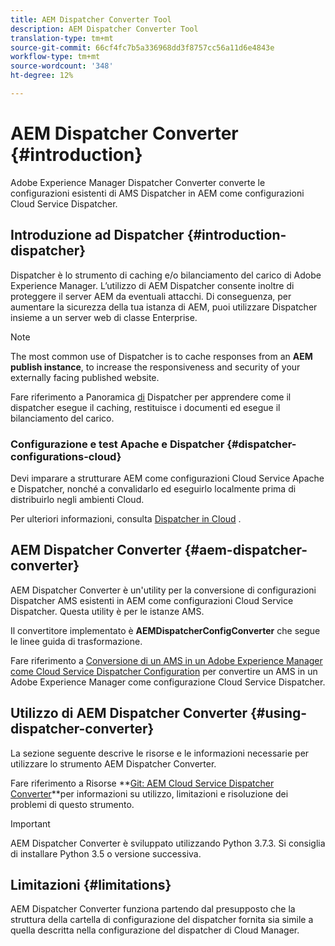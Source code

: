 ```yaml
---
title: AEM Dispatcher Converter Tool
description: AEM Dispatcher Converter Tool
translation-type: tm+mt
source-git-commit: 66cf4fc7b5a336968dd3f8757cc56a11d6e4843e
workflow-type: tm+mt
source-wordcount: '348'
ht-degree: 12%

---
```



# AEM Dispatcher Converter {#introduction}

 Adobe Experience Manager Dispatcher Converter converte le configurazioni esistenti di AMS Dispatcher in AEM come configurazioni Cloud Service Dispatcher.

## Introduzione ad Dispatcher {#introduction-dispatcher}

Dispatcher è lo strumento di caching e/o bilanciamento del carico di Adobe Experience Manager. L’utilizzo di AEM Dispatcher consente inoltre di proteggere il server AEM da eventuali attacchi. Di conseguenza, per aumentare la sicurezza della tua istanza di AEM, puoi utilizzare Dispatcher insieme a un server web di classe Enterprise.

>[!NOTE]
>The most common use of Dispatcher is to cache responses from an **AEM publish instance**, to increase the responsiveness and security of your externally facing published website.

Fare riferimento a Panoramica [di](https://docs.adobe.com/content/help/en/experience-manager-dispatcher/using/dispatcher.html) Dispatcher per apprendere come il dispatcher esegue il caching, restituisce i documenti ed esegue il bilanciamento del carico.

### Configurazione e test Apache e Dispatcher {#dispatcher-configurations-cloud}

Devi imparare a strutturare AEM come configurazioni Cloud Service Apache e Dispatcher, nonché a convalidarlo ed eseguirlo localmente prima di distribuirlo negli ambienti Cloud.

Per ulteriori informazioni, consulta [Dispatcher in Cloud](https://docs.adobe.com/content/help/en/experience-manager-cloud-service/implementing/content-delivery/disp-overview.html) .

## AEM Dispatcher Converter {#aem-dispatcher-converter}

AEM Dispatcher Converter è un&#39;utility per la conversione di configurazioni Dispatcher AMS esistenti in AEM come configurazioni Cloud Service Dispatcher. Questa utility è per le istanze AMS.

Il convertitore implementato è **AEMDispatcherConfigConverter** che segue le linee guida di trasformazione.

Fare riferimento a [Conversione di un AMS in un Adobe Experience Manager  come Cloud Service Dispatcher Configuration](https://docs.adobe.com/content/help/en/experience-manager-cloud-service/implementing/content-delivery/disp-overview.html#how-to-convert-an-ams-to-an-aem-as-a-cloud-service-dispatcher-configuration) per convertire un AMS in un Adobe Experience Manager  come configurazione Cloud Service Dispatcher.

## Utilizzo di AEM Dispatcher Converter {#using-dispatcher-converter}

La sezione seguente descrive le risorse e le informazioni necessarie per utilizzare lo strumento AEM Dispatcher Converter.

Fare riferimento a Risorse **[Git: AEM Cloud Service Dispatcher Converter](https://github.com/adobe/aem-cloud-service-dispatcher-converter)**per informazioni su utilizzo, limitazioni e risoluzione dei problemi di questo strumento.

>[!IMPORTANT]
>AEM Dispatcher Converter è sviluppato utilizzando Python 3.7.3. Si consiglia di installare Python 3.5 o versione successiva.

## Limitazioni  {#limitations}

AEM Dispatcher Converter funziona partendo dal presupposto che la struttura della cartella di configurazione del dispatcher fornita sia simile a quella descritta nella configurazione del dispatcher di Cloud Manager.


